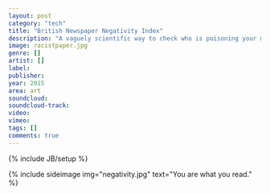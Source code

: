 ```yaml
---
layout: post
category: "tech"
title: "British Newspaper Negativity Index"
description: "A vaguely scientific way to check who is poisoning your mind this morning"
image: racistpaper.jpg
genre: []
artist: []
label: 
publisher: 
year: 2015
area: art
soundcloud: 
soundcloud-track: 
video: 
vimeo: 
tags: []
comments: true
---
```

{% include JB/setup %}

{% include sideimage img="negativity.jpg" text="You are what you read." %}
